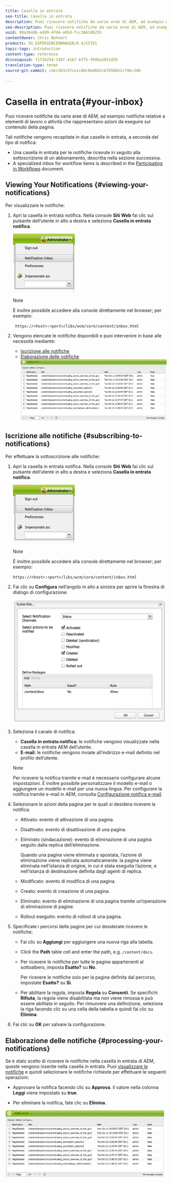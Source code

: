 ```yaml
---
title: Casella in entrata
seo-title: Casella in entrata
description: Puoi ricevere notifiche da varie aree di AEM, ad esempio notifiche relative a elementi di lavoro o attività che rappresentano azioni da eseguire sul contenuto della pagina.
seo-description: Puoi ricevere notifiche da varie aree di AEM, ad esempio notifiche relative a elementi di lavoro o attività che rappresentano azioni da eseguire sul contenuto della pagina.
uuid: 90a3b4db-add9-47d4-a95d-fcc3863d6255
contentOwner: Chris Bohnert
products: SG_EXPERIENCEMANAGER/6.4/SITES
topic-tags: introduction
content-type: reference
discoiquuid: 71f16254-336f-41bf-bf75-f69ba1051d59
translation-type: tm+mt
source-git-commit: cdec5b3c57ce1c80c0ed6b5cb7650b52cf9bc340

---
```



# Casella in entrata{#your-inbox}

Puoi ricevere notifiche da varie aree di AEM, ad esempio notifiche relative a elementi di lavoro o attività che rappresentano azioni da eseguire sul contenuto della pagina.

Tali notifiche vengono recapitate in due caselle in entrata, a seconda del tipo di notifica:

* Una casella in entrata per le notifiche ricevute in seguito alla sottoscrizione di un abbonamento, descritta nella sezione successiva.
* A specialized inbox for workflow items is described in the [Participating in Workflows](/help/sites-classic-ui-authoring/classic-workflows-participating.md) document.

## Viewing Your Notifications {#viewing-your-notifications}

Per visualizzare le notifiche:

1. Apri la casella in entrata notifica. Nella console **Siti Web** fai clic sul pulsante dell’utente in alto a destra e seleziona **Casella in entrata notifica**.

   ![screen_shot_2012-02-08at105226am](assets/screen_shot_2012-02-08at105226am.png)

   >[!NOTE]
   >
   >È inoltre possibile accedere alla console direttamente nel browser; per esempio:
   >
   >` https://<host>:<port>/libs/wcm/core/content/inbox.html`

1. Vengono elencate le notifiche disponibili e puoi intervenire in base alle necessità mediante:

   * [Iscrizione alle notifiche](#subscribing-to-notifications)
   * [Elaborazione delle notifiche](#processing-your-notifications)
   ![chlimage_1-8](assets/chlimage_1-8.jpeg)

## Iscrizione alle notifiche {#subscribing-to-notifications}

Per effettuare la sottoscrizione alle notifiche:

1. Apri la casella in entrata notifica. Nella console **Siti Web** fai clic sul pulsante dell’utente in alto a destra e seleziona **Casella in entrata notifica**.

   ![screen_shot_2012-02-08at105226am-1](assets/screen_shot_2012-02-08at105226am-1.png)

   >[!NOTE]
   >
   >È inoltre possibile accedere alla console direttamente nel browser; per esempio:
   >
   >`https://<host>:<port>/libs/wcm/core/content/inbox.html`

1. Fai clic su **Configura** nell’angolo in alto a sinistra per aprire la finestra di dialogo di configurazione.

   ![screen_shot_2012-02-08at111056am](assets/screen_shot_2012-02-08at111056am.png)

1. Seleziona il canale di notifica:

   * **Casella in entrata notifica**: le notifiche vengono visualizzate nella casella in entrata AEM dell’utente.
   * **E-mail**: le notifiche vengono inviate all’indirizzo e-mail definito nel profilo dell’utente.
   >[!NOTE]
   >
   >Per ricevere la notifica tramite e-mail è necessario configurare alcune impostazioni. È inoltre possibile personalizzare il modello e-mail o aggiungere un modello e-mail per una nuova lingua. Per configurare la notifica tramite e-mail in AEM, consulta [Configurazione notifica e-mail](/help/sites-administering/notification.md#configuringemailnotification).

1. Selezionare le azioni della pagina per le quali si desidera ricevere la notifica:

   * Attivato: evento di attivazione di una pagina.
   * Disattivato: evento di disattivazione di una pagina.
   * Eliminato (sindacazione): evento di eliminazione di una pagina seguito dalla replica dell’eliminazione.

      Quando una pagina viene eliminata o spostata, l’azione di eliminazione viene replicata automaticamente: la pagina viene eliminata nell’istanza di origine, in cui è stata eseguita l’azione, e nell’istanza di destinazione definita dagli agenti di replica.

   * Modificato: evento di modifica di una pagina.
   * Creato: evento di creazione di una pagina.
   * Eliminato: evento di eliminazione di una pagina tramite un’operazione di eliminazione di pagine.
   * Rollout eseguito: evento di rollout di una pagina.

1. Specificate i percorsi delle pagine per cui desiderate ricevere le notifiche:

   * Fai clic su **Aggiungi** per aggiungere una nuova riga alla tabella.
   * Click the **Path** table cell and enter the path, e.g. `/content/docs`.
   * Per ricevere le notifiche per tutte le pagine appartenenti al sottoalbero, imposta **Esatto?** su **No**.

      Per ricevere le notifiche solo per la pagina definita dal percorso, impostate **Esatto?** su **Sì**.

   * Per abilitare la regola, imposta **Regola** su **Consenti**. Se specifichi **Rifiuta**, la regola viene disabilitata ma non viene rimossa e può essere abilitata in seguito.
   Per rimuovere una definizione, seleziona la riga facendo clic su una cella della tabella e quindi fai clic su **Elimina**.

1. Fai clic su **OK** per salvare la configurazione.

## Elaborazione delle notifiche {#processing-your-notifications}

Se è stato scelto di ricevere le notifiche nella casella in entrata di AEM, queste vengono inserite nella casella in entrata. Puoi [visualizzare le notifiche](#viewing-your-notifications) e quindi selezionare le notifiche richieste per effettuare le seguenti operazioni:

* Approvare la notifica facendo clic su **Approva**. Il valore nella colonna **Leggi** viene impostato su **true**.

* Per eliminare la notifica, fate clic su **Elimina**.

![chlimage_1-9](assets/chlimage_1-9.jpeg)

